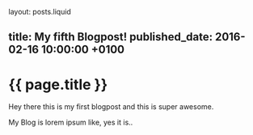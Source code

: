 layout: posts.liquid

title:   My fifth Blogpost!
published_date:    2016-02-16 10:00:00 +0100
---
# {{ page.title }}

Hey there this is my first blogpost and this is super awesome.

My Blog is lorem ipsum like, yes it is..
